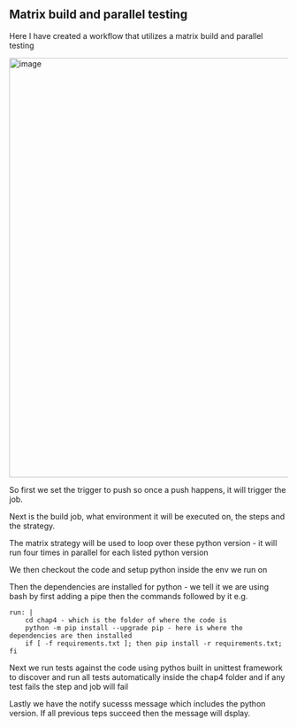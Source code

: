 Matrix build and parallel testing
---

Here I have created a workflow that utilizes a matrix build and parallel testing

<img width="1041" height="757" alt="image" src="https://github.com/user-attachments/assets/bf3bbb25-77bc-4c99-86b8-99c4d7539b5e" />

So first we set the trigger to push so once a push happens, it will trigger the job. 

Next is the build job, what environment it will be executed on, the steps and the strategy.

The matrix strategy will be used to loop over these python version - it will run four times in parallel for each listed python version 

We then checkout the code and setup python inside the env we run on

Then the dependencies are installed for python - we tell it we are using bash by first adding a pipe then the commands followed by it e.g.

```
run: |
    cd chap4 - which is the folder of where the code is
    python -m pip install --upgrade pip - here is where the dependencies are then installed
    if [ -f requirements.txt ]; then pip install -r requirements.txt; fi
```

Next we run tests against the code using pythos built in unittest framework to discover and run all tests automatically inside the chap4 folder and if any test fails the step  and job will fail 

Lastly we have the notify sucesss message which includes the python version. If all previous teps succeed then the message will dsplay.
